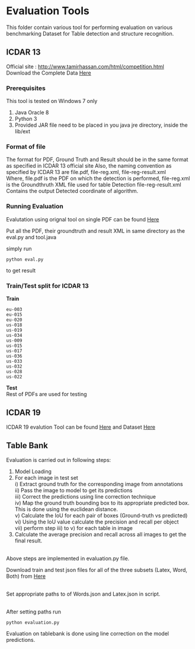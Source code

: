 # Evaluation Tools

This folder contain various tool for performing evaluation on various benchmarking Dataset for Table detection and structure
recognition.

## ICDAR 13

Official site : http://www.tamirhassan.com/html/competition.html <br>
Download the Complete Data [Here](http://www.tamirhassan.com/html/files/icdar2013-competition-dataset-with-gt.zip)

### Prerequisites

This tool is tested on Windows 7 only
1. Java Oracle 8
2. Python 3
3. Provided JAR file need to be placed in you java jre directory, inside the lib/ext

### Format of file 

The format for PDF, Ground Truth and Result should be in the same format as specified in ICDAR 13 official site
Also, the naming convention as specified by ICDAR 13 are
file.pdf, file-reg.xml, file-reg-result.xml <br>
Where, file.pdf is the PDF on which the detection is performed, 
file-reg.xml is the Groundthruth XML file used for table Detection
file-reg-result.xml Contains the output Detected coordinate of algorithm.


### Running Evaluation

Evalutation using orignal tool on single PDF can be found [Here](https://github.com/tamirhassan/dataset-tools)

Put all the PDF, their groundtruth and result XML in same directory as 
the eval.py and tool.java

simply run
```
python eval.py
```
to get result 

### Train/Test split for ICDAR 13
**Train**
```
eu-003
eu-015
eu-020
us-018
us-019
us-034
us-009
us-015
us-017
us-036
us-033
us-032
us-028
us-022
```
**Test**<br>
Rest of PDFs are used for testing

## ICDAR 19

ICDAR 19 evalution Tool can be found [Here](https://github.com/cndplab-founder/ICDAR2019_cTDaR)
and Dataset [Here](https://github.com/cndplab-founder/ICDAR2019_cTDaR)

## Table Bank

Evaluation is carried out in following steps:

1) Model Loading <br>
2) For each image in test set <br>
   i) Extract ground truth for the corresponding image from annotations <br>
   ii) Pass the image to model to get its predictions <br>
   iii) Correct the predictions using line correction technique <br>
   iv) Map the ground truth bounding box to its appropriate predicted box. This is done using the euclidean distance.<br>
   v) Calculate the IoU for each pair of boxes (Ground-truth vs predicted) <br>
   vi) Using the IoU value calculate the precision and recall per object <br>
   vii) perform step iii) to v) for each table in image <br>
3) Calculate the average precision and recall across all images to get the final result.<br><br>

Above steps are implemented in evaluation.py file.<br>

Download train and test json files for all of the three subsets (Latex, Word, Both) from [Here](https://drive.google.com/open?id=1lxpK4sa4LTSHPFuQEsjFdx87NAlQ8F5O) <br><br>

Set appropriate paths to of Words.json and Latex.json in script.<br><br>

After setting paths run

```
python evaluation.py

```
Evaluation on tablebank is done using line correction on the model predictions.<br>
